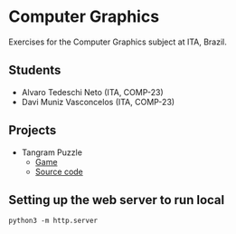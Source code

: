 # Computer Graphics
Exercises for the Computer Graphics subject at ITA, Brazil.

## Students

  - Alvaro Tedeschi Neto (ITA, COMP-23)
  - Davi Muniz Vasconcelos (ITA, COMP-23)

## Projects

  - Tangram Puzzle
    - [Game](https://davimnz.github.io/computer-graphics/tangram/)
    - [Source code](https://github.com/davimnz/computer-graphics/tree/main/tangram)

## Setting up the web server to run local

```
python3 -m http.server
```

